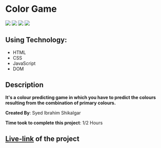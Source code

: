 # Color Game

![](https://img.shields.io/badge/-HTML-orange)
![](https://img.shields.io/badge/-CSS-green)
![](https://img.shields.io/badge/-JAVASCRIPT-blue)
![](https://img.shields.io/badge/-NETLIFY-yellow)

## Using Technology:

- HTML
- CSS
- JavaScript
- DOM

## Description

**It's a colour predicting game in which you have to predict the colours resulting from the combination of primary colours.**

**Created By**: Syed Ibrahim Shikalgar

**Time took to complete this project**: 1/2 Hours

## [**Live-link**]() of the project
